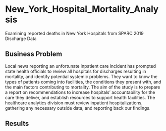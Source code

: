 # New_York_Hospital_Mortality_Analysis
Examining reported deaths in New York Hospitals from SPARC 2019 Discharge Data

## Business Problem
Local news reporting an unfortunate inpatient care incident has prompted state health officials to review all hospitals for discharges resulting in mortality, and identify potential systemic problems. They want to know the types of patients coming into facilities, the conditions they present with, and the main factors contributing to mortality. The aim of the study is to prepare a report on recommendations to increase hospitals’ accountability for the care they deliver, and establish resources to support health facilities. The healthcare analytics division must review inpatient hospitalizations, gathering any necessary outside data, and reporting back our findings.

## Results
